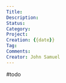 ```yaml
---
Title:
Description:
Status:
Category: 
Project:
Creation: {{date}}
Tag: 
Comments:
Creator: John Samuel
---
```


#todo